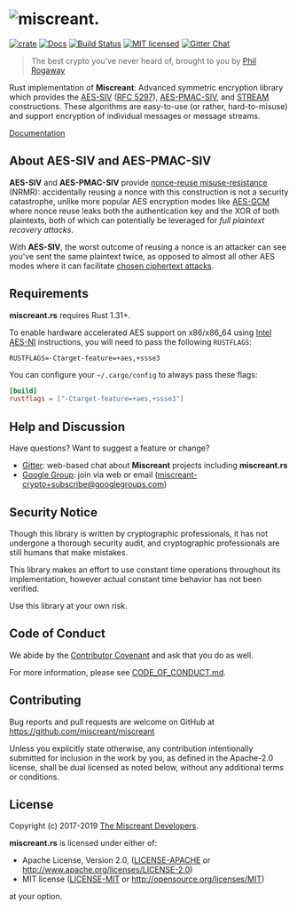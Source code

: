 # <img alt="miscreant." src="https://miscreant.io/images/miscreant.svg">

[![crate][crate-image]][crate-link]
[![Docs][docs-image]][docs-link]
[![Build Status][build-image]][build-link]
[![MIT licensed][license-image]][license-link]
[![Gitter Chat][gitter-image]][gitter-link]

> The best crypto you've never heard of, brought to you by [Phil Rogaway]

Rust implementation of **Miscreant**: Advanced symmetric encryption library
which provides the [AES-SIV] ([RFC 5297]), [AES-PMAC-SIV], and [STREAM]
constructions. These algorithms are easy-to-use (or rather, hard-to-misuse)
and support encryption of individual messages or message streams.

[Documentation][docs-link]

## About AES-SIV and AES-PMAC-SIV

**AES-SIV** and **AES-PMAC-SIV** provide [nonce-reuse misuse-resistance] (NRMR):
accidentally reusing a nonce with this construction is not a security
catastrophe, unlike more popular AES encryption modes like [AES-GCM] where
nonce reuse leaks both the authentication key and the XOR of both plaintexts,
both of which can potentially be leveraged for *full plaintext recovery attacks*.

With **AES-SIV**, the worst outcome of reusing a nonce is an attacker
can see you've sent the same plaintext twice, as opposed to almost all other
AES modes where it can facilitate [chosen ciphertext attacks].

## Requirements

**miscreant.rs** requires Rust 1.31+.

To enable hardware accelerated AES support on x86/x86_64 using [Intel AES-NI]
instructions, you will need to pass the following `RUSTFLAGS`:

```
RUSTFLAGS=-Ctarget-feature=+aes,+ssse3
```

You can configure your `~/.cargo/config` to always pass these flags:

```toml
[build]
rustflags = ["-Ctarget-feature=+aes,+ssse3"]
```

## Help and Discussion

Have questions? Want to suggest a feature or change?

* [Gitter]: web-based chat about **Miscreant** projects including **miscreant.rs**
* [Google Group]: join via web or email ([miscreant-crypto+subscribe@googlegroups.com])

## Security Notice

Though this library is written by cryptographic professionals, it has not
undergone a thorough security audit, and cryptographic professionals are still
humans that make mistakes.

This library makes an effort to use constant time operations throughout its
implementation, however actual constant time behavior has not been verified.

Use this library at your own risk.

## Code of Conduct

We abide by the [Contributor Covenant][cc] and ask that you do as well.

For more information, please see [CODE_OF_CONDUCT.md].

## Contributing

Bug reports and pull requests are welcome on GitHub at https://github.com/miscreant/miscreant

Unless you explicitly state otherwise, any contribution intentionally
submitted for inclusion in the work by you, as defined in the Apache-2.0
license, shall be dual licensed as noted below, without any additional terms or
conditions.

## License

Copyright (c) 2017-2019 [The Miscreant Developers][AUTHORS].

**miscreant.rs** is licensed under either of:

- Apache License, Version 2.0, ([LICENSE-APACHE](LICENSE-APACHE) or http://www.apache.org/licenses/LICENSE-2.0)
- MIT license ([LICENSE-MIT](LICENSE-MIT) or http://opensource.org/licenses/MIT)

at your option.

[crate-image]: https://img.shields.io/crates/v/miscreant.svg
[crate-link]: https://crates.io/crates/miscreant
[docs-image]: https://docs.rs/miscreant/badge.svg
[docs-link]: https://docs.rs/miscreant/
[build-image]: https://secure.travis-ci.org/miscreant/miscreant.rs.svg?branch=master
[build-link]: https://travis-ci.org/miscreant/miscreant.rs
[license-image]: https://img.shields.io/badge/license-Apache2.0/MIT-blue.svg
[license-link]: https://github.com/miscreant/miscreant.rs/blob/master/LICENSE.txt
[gitter-image]: https://badges.gitter.im/badge.svg
[gitter-link]: https://gitter.im/miscreant/Lobby
[Phil Rogaway]: https://en.wikipedia.org/wiki/Phillip_Rogaway
[AES-SIV]: https://github.com/miscreant/miscreant/wiki/AES-SIV
[RFC 5297]: https://tools.ietf.org/html/rfc5297
[AES-PMAC-SIV]: https://github.com/miscreant/miscreant/wiki/AES-PMAC-SIV
[STREAM]: https://github.com/miscreant/miscreant/wiki/STREAM
[nonce-reuse misuse-resistance]: https://github.com/miscreant/miscreant/wiki/Nonce-Reuse-Misuse-Resistance
[AES-GCM]: https://en.wikipedia.org/wiki/Galois/Counter_Mode
[chosen ciphertext attacks]: https://en.wikipedia.org/wiki/Chosen-ciphertext_attack
[Intel AES-NI]: https://software.intel.com/en-us/blogs/2012/01/11/aes-ni-in-laymens-terms
[Gitter]: https://gitter.im/miscreant/Lobby
[Google Group]: https://groups.google.com/forum/#!forum/miscreant-crypto
[miscreant-crypto+subscribe@googlegroups.com]: mailto:miscreant-crypto+subscribe@googlegroups.com?subject=subscribe
[cc]: https://contributor-covenant.org
[CODE_OF_CONDUCT.md]: https://github.com/miscreant/miscreant/blob/master/CODE_OF_CONDUCT.md
[AUTHORS]: https://github.com/miscreant/miscreant.rs/blob/master/AUTHORS.md
